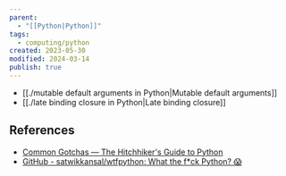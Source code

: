 ```yaml
---
parent:
  - "[[Python|Python]]"
tags:
  - computing/python
created: 2023-05-30
modified: 2024-03-14
publish: true
---
```

- [[./mutable default arguments in Python|Mutable default arguments]]
- [[./late binding closure in Python|Late binding closure]]

## References
- [Common Gotchas — The Hitchhiker's Guide to Python](https://docs.python-guide.org/writing/gotchas/#late-binding-closures)
- [GitHub - satwikkansal/wtfpython: What the f\*ck Python? 😱](https://github.com/satwikkansal/wtfpython)
